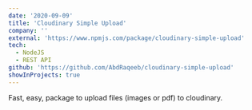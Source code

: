 ```yaml
---
date: '2020-09-09'
title: 'Cloudinary Simple Upload'
company: ''
external: 'https://www.npmjs.com/package/cloudinary-simple-upload'
tech:
  - NodeJS
  - REST API
github: 'https://github.com/AbdRaqeeb/cloudinary-simple-upload'
showInProjects: true
---
```


Fast, easy, package to upload files (images or pdf) to cloudinary.
